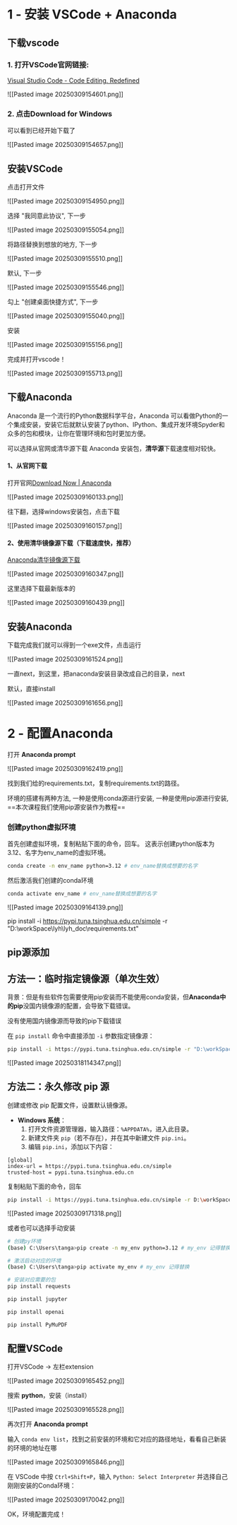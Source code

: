 
# 1 - 安装 VSCode + Anaconda

## 下载vscode

### 1. 打开VSCode官网链接:
[Visual Studio Code - Code Editing. Redefined](https://code.visualstudio.com/)

![[Pasted image 20250309154601.png]]

### 2. 点击Download for Windows

可以看到已经开始下载了

![[Pasted image 20250309154657.png]]

## 安装VSCode

点击打开文件

![[Pasted image 20250309154950.png]]

选择 "我同意此协议", 下一步

![[Pasted image 20250309155054.png]]

将路径替换到想放的地方, 下一步

![[Pasted image 20250309155510.png]]

默认, 下一步

![[Pasted image 20250309155546.png]]

勾上 "创建桌面快捷方式", 下一步

![[Pasted image 20250309155040.png]]

安装

![[Pasted image 20250309155156.png]]

完成并打开vscode！

![[Pasted image 20250309155713.png]]

## 下载Anaconda

Anaconda 是一个流行的Python数据科学平台，Anaconda 可以看做Python的一个集成安装，安装它后就默认安装了python、IPython、集成开发环境Spyder和众多的包和模块，让你在管理环境和包时更加方便。

可以选择从官网或清华源下载 Anaconda 安装包，**清华源**下载速度相对较快。

#### 1、从官网下载

打开官网[Download Now | Anaconda](https://www.anaconda.com/download/success)

![[Pasted image 20250309160133.png]]

往下翻，选择windows安装包，点击下载

![[Pasted image 20250309160157.png]]

#### 2、使用清华镜像源下载（下载速度快，推荐）

[Anaconda清华镜像源下载](https://mirrors.tuna.tsinghua.edu.cn/anaconda/archive/?C=M&O=D "Anaconda清华镜像源下载")

![[Pasted image 20250309160347.png]]

这里选择下载最新版本的

![[Pasted image 20250309160439.png]]

## 安装Anaconda

下载完成我们就可以得到一个exe文件，点击运行

![[Pasted image 20250309161524.png]]

一直next，到这里，把anaconda安装目录改成自己的目录，next

默认，直接install

![[Pasted image 20250309161656.png]]

# 2 - 配置Anaconda

打开 **Anaconda prompt**

![[Pasted image 20250309162419.png]]

找到我们给的requirements.txt，复制requirements.txt的路径。

环境的搭建有两种方法, 一种是使用conda源进行安装, 一种是使用pip源进行安装, ==本次课程我们使用pip源安装作为教程==
### 创建python虚拟环境

首先创建虚拟环境，复制粘贴下面的命令，回车。
这表示创建python版本为3.12、名字为env_name的虚拟环境。

```bash
conda create -n env_name python=3.12 # env_name替换成想要的名字
```

然后激活我们创建的conda环境

```bash
conda activate env_name # env_name替换成想要的名字
```

![[Pasted image 20250309164139.png]]

pip install -i https://pypi.tuna.tsinghua.edu.cn/simple -r "D:\workSpace\lyh\lyh_doc\requirements.txt"
## pip源添加

##  方法一：临时指定镜像源（单次生效）

背景：但是有些软件包需要使用pip安装而不能使用conda安装，但**Anaconda中的pip**没国内镜像源的配置，会导致下载错误。

没有使用国内镜像源而导致的pip下载错误

在 `pip install` 命令中直接添加 `-i` 参数指定镜像源：

```bash
pip install -i https://pypi.tuna.tsinghua.edu.cn/simple -r "D:\workSpace\lyh\lyh_doc\requirements.txt"
```


![[Pasted image 20250318114347.png]]
## 方法二：永久修改 pip 源

创建或修改 pip 配置文件，设置默认镜像源。

- **Windows 系统**：
	1. 打开文件资源管理器，输入路径：`%APPDATA%`，进入此目录。
	2. 新建文件夹 `pip`（若不存在），并在其中新建文件 `pip.ini`。
	3. 编辑 `pip.ini`，添加以下内容：

```
[global]
index-url = https://pypi.tuna.tsinghua.edu.cn/simple
trusted-host = pypi.tuna.tsinghua.edu.cn
```

复制粘贴下面的命令，回车
```bash
pip install -i https://pypi.tuna.tsinghua.edu.cn/simple -r D:\workSpace\pyProj\requirements.txt # 这里替换成你requirements.txt的实际路径
```

![[Pasted image 20250309171318.png]]

或者也可以选择手动安装

```bash
# 创建py环境
(base) C:\Users\tanga>pip create -n my_env python=3.12 # my_env 记得替换

# 激活启动对应的环境
(base) C:\Users\tanga>pip activate my_env # my_env 记得替换

# 安装对应需要的包
pip install requests

pip install jupyter

pip install openai

pip install PyMuPDF
```

## 配置VSCode

打开VSCode -> 左栏extension

![[Pasted image 20250309165452.png]]

搜索 **python**，安装（install）

![[Pasted image 20250309165528.png]]

再次打开 **Anaconda prompt**

输入 `conda env list`，找到之前安装的环境和它对应的路径地址，看看自己新装的环境的地址在哪

![[Pasted image 20250309165846.png]]

在 VSCode 中按 `Ctrl+Shift+P`，输入 `Python: Select Interpreter` 并选择自己刚刚安装的Conda环境：

![[Pasted image 20250309170042.png]]

OK，环境配置完成！

